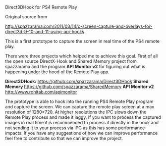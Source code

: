 Direct3DHook for PS4 Remote Play

Original source from

http://spazzarama.com/2011/03/14/c-screen-capture-and-overlays-for-direct3d-9-10-and-11-using-api-hooks

This is a first prototype to capture the screen in real time of the PS4 remote play.

There were three projects which helped me to achieve this goal. First of all the open source DirectX-Hook and Shared Memory project from spazzarama and the program **API Monitor v2** for figuring out what is happening under the hood of the Remote Play app.

**Direct3DHook:**
https://github.com/spazzarama/Direct3DHook 
**Shared Memory**
https://github.com/spazzarama/SharedMemory
**API Monitor v2**
http://www.rohitab.com/apimonitor

The prototype is able to hook into the running PS4 Remote Play program and capture the screen. We can capture the remote play screen at a max resolution of 1280*720. At higher resolutions the IPC slows down the Remote Play process and made it laggy. If you want to process the captured images in real time it is recommended to process it directly in the hook and not sending it to your process via IPC as this has some performance impacts.
If you have any suggestions of how we can improve performance feel free to contribute so that we can improve the project.
